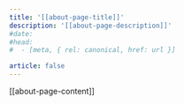 ```yaml
---
title: '[[about-page-title]]'
description: '[[about-page-description]]'
#date:
#head:
#  - [meta, { rel: canonical, href: url }]

article: false
---
```


[[about-page-content]]
